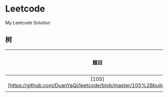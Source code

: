 # Leetcode
My Leetcode Solution


## 树

|  题目  |知识点|技巧|
|  :----:  |:----:|:----:|
| [105][https://github.com/DuanYaQi/leetcode/blob/master/105%2BbuildTree.cpp] |  ||
|   |  ||
